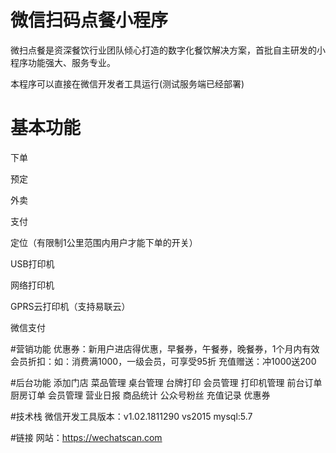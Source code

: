 # 微信扫码点餐小程序
微扫点餐是资深餐饮行业团队倾心打造的数字化餐饮解决方案，首批自主研发的小程序功能强大、服务专业。

本程序可以直接在微信开发者工具运行(测试服务端已经部署) 

# 基本功能
下单

预定

外卖

支付

定位（有限制1公里范围内用户才能下单的开关）

USB打印机

网络打印机

GPRS云打印机（支持易联云）

微信支付

#营销功能
优惠券：新用户进店得优惠，早餐券，午餐券，晚餐券，1个月内有效
会员折扣：如：消费满1000，一级会员，可享受95折
充值赠送：冲1000送200

#后台功能
添加门店
菜品管理
桌台管理
台牌打印
会员管理
打印机管理
前台订单
厨房订单
会员管理
营业日报
商品统计
公众号粉丝
充值记录
优惠券


#技术栈
微信开发工具版本：v1.02.1811290
vs2015
mysql:5.7

#链接
网站：https://wechatscan.com
